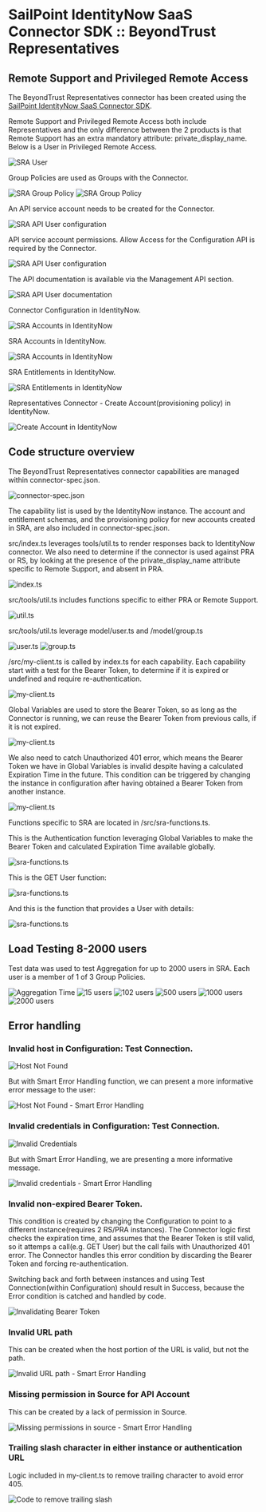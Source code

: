 <!DOCTYPE html>
<html>
<body>

<h1>SailPoint IdentityNow SaaS Connector SDK :: BeyondTrust Representatives</h1>

<h2>Remote Support and Privileged Remote Access</h2>
  
  The BeyondTrust Representatives connector has been created using the <a href="https://developer.sailpoint.com/idn/docs/saas-connectivity/">SailPoint IdentityNow SaaS Connector SDK</a>.
  
  Remote Support and Privileged Remote Access both include Representatives and the only difference between the 2 products is that Remote Support has an extra mandatory attribute:  private_display_name.  Below is a User in Privileged Remote Access. 
  
   <img src="assets/images/sra-User.png" alt="SRA User">
  
  Group Policies are used as Groups with the Connector.
  
   <img src="assets/images/sra-GroupPolicy.png" alt="SRA Group Policy">

   <img src="assets/images/sra-GroupPolicy-2.png" alt="SRA Group Policy">
  
  An API service account needs to be created for the Connector.
  
   <img src="assets/images/sra-api-config.png" alt="SRA API User configuration">

  API service account permissions.  Allow Access for the Configuration API is required by the Connector.
  
   <img src="assets/images/sra-api-account-permissions.png" alt="SRA API User configuration">

  The API documentation is available via the Management API section.
  
   <img src="assets/images/sra-api-user.png" alt="SRA API User documentation">
  
  Connector Configuration in IdentityNow.
  
   <img src="assets/images/idn-Config.png" alt="SRA Accounts in IdentityNow">
  
   SRA Accounts in IdentityNow.
  
   <img src="assets/images/idn-Accounts.png" alt="SRA Accounts in IdentityNow">

  SRA Entitlements in IdentityNow.
  
   <img src="assets/images/idn-Entitlements.png" alt="SRA Entitlements in IdentityNow">
 
  Representatives Connector - Create Account(provisioning policy) in IdentityNow.
  
   <img src="assets/images/idn-CreateAccount.png" alt="Create Account in IdentityNow">
  

<h2>Code structure overview</h2>
  
  The BeyondTrust Representatives connector capabilities are managed within connector-spec.json.

  <img src="assets/images/connector-spec.png" alt="connector-spec.json">
  
  The capability list is used by the IdentityNow instance.  The account and entitlement schemas, and the provisioning policy for new accounts created in SRA, are also included in connector-spec.json.
  
  src/index.ts leverages tools/util.ts to render responses back to IdentityNow connector.  We also need to determine if the connector is used against PRA or RS, by looking at the presence of the private_display_name attribute specific to Remote Support, and absent in PRA.

  <img src="assets/images/index.png" alt="index.ts">


src/tools/util.ts includes functions specific to either PRA or Remote Support.

  <img src="assets/images/util.png" alt="util.ts">
  
src/tools/util.ts leverage model/user.ts and /model/group.ts
  
  <img src="assets/images/user.png" alt="user.ts">

  <img src="assets/images/group.png" alt="group.ts">

/src/my-client.ts is called by index.ts for each capability.  Each capability start with a test for the Bearer Token, to determine if it is expired or undefined and require re-authentication.
  
   <img src="assets/images/checkExpiration.png" alt="my-client.ts">
  
Global Variables are used to store the Bearer Token, so as long as the Connector is running, we can reuse the Bearer Token from previous calls, if it is not expired.
  
  <img src="assets/images/globalVariables.png" alt="my-client.ts">

We also need to catch Unauthorized 401 error, which means the Bearer Token we have in Global Variables is invalid despite having a calculated Expiration Time in the future.  This condition can be triggered by changing the instance in configuration after having obtained a Bearer Token from another instance.
  
  <img src="assets/images/catch401.png" alt="my-client.ts">
  
  Functions specific to SRA are located in /src/sra-functions.ts.
  
  This is the Authentication function leveraging Global Variables to make the Bearer Token and calculated Expiration Time available globally.
  
  <img src="assets/images/function-auth.png" alt="sra-functions.ts">
  
  This is the GET User function:
  
  <img src="assets/images/function-user.png" alt="sra-functions.ts">
  
  And this is the function that provides a User with details:
  
  <img src="assets/images/function-userDetails.png" alt="sra-functions.ts">
  
  <h2>Load Testing 8-2000 users</h2>

  Test data was used to test Aggregation for up to 2000 users in SRA.  Each user is a member of 1 of 3 Group Policies.
  
  <img src="assets/images/Aggregation_Time.png" alt="Aggregation Time">

  <img src="assets/images/AccountsAggregation-15.png" alt="15 users">
  
  <img src="assets/images/AccountsAggregation-102.png" alt="102 users">
  
  <img src="assets/images/AccountsAggregation-500-1.png" alt="500 users">
  
  <img src="assets/images/AccountsAggregation-1000-1.png" alt="1000 users">

  
  <img src="assets/images/AccountsAggregation-2000-1.png" alt="2000 users">

<h2>Error handling</h2>
  
  <h3>Invalid host in Configuration:  Test Connection.</h3>
  
   <img src="assets/images/Error-TestConnection-HostNotFound.png" alt="Host Not Found">
   
   But with Smart Error Handling function, we can present a more informative error message to the user:
   
   <img src="assets/images/smartError-HostNotFound.png" alt="Host Not Found - Smart Error Handling">  

  <h3>Invalid credentials in Configuration:  Test Connection.</h3>
  
   <img src="assets/images/Error-TestConnection-InvalidCredentials.png" alt="Invalid Credentials">
   
   But with Smart Error Handling, we are presenting a more informative message.
  
   <img src="assets/images/smartError-401.png" alt="Invalid credentials - Smart Error Handling">
 
  <h3>Invalid non-expired Bearer Token.</h3>
  
  This condition is created by changing the Configuration to point to a different instance(requires 2 RS/PRA instances).
  The Connector logic first checks the expiration time, and assumes that the Bearer Token is still valid, so it attemps a call(e.g. GET User) 
  but the  call fails with Unauthorized 401 error.  The Connector handles this error condition by discarding the Bearer Token 
  and forcing re-authentication.
  
  Switching back and forth between instances and using Test Connection(within Configuration) should result in Success, because the Error condition is catched and handled by code.
  
   <img src="assets/images/ErrorHandling-testConnection-Success.png" alt="Invalidating Bearer Token">

  <h3>Invalid URL path</h3>
  
  This can be created when the host portion of the URL is valid, but not the path.
 
   <img src="assets/images/smartError-404.png" alt="Invalid URL path - Smart Error Handling">

  <h3>Missing permission in Source for API Account</h3>
  
  This can be created by a lack of permission in Source.
 
   <img src="assets/images/smartError-403.png" alt="Missing permissions in source - Smart Error Handling">

  <h3>Trailing slash character in either instance or authentication URL</h3>
  
  Logic included in my-client.ts to remove trailing character to avoid error 405.
  
  <img src="assets/images/error-trailingSlash.png" alt="Code to remove trailing slash">

  
</body>
</html>

